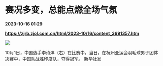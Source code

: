 # 赛况多变，总能点燃全场气氛

**2023-10-16 01:29**

**https://zjrb.zjol.com.cn/html/2023-10/16/content_3691357.htm**

![](https://zjrb.zjol.com.cn/images/2023-10/16/zjrb2023101600009v03b004.jpg)

10月1日，中国选手李诗沣（右）在比赛中。当日，在杭州亚运会羽毛球男子团体决赛中，中国队战胜印度队，夺得冠军。 新华社发